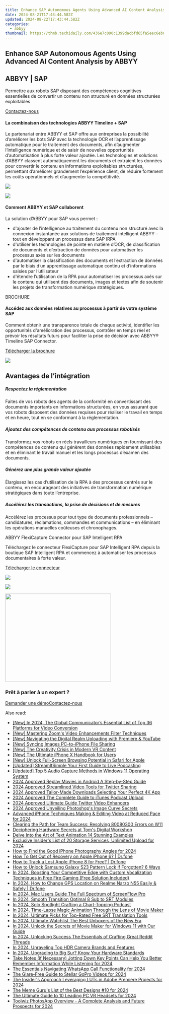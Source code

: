 ```yaml
---
title: Enhance SAP Autonomous Agents Using Advanced AI Content Analysis by ABBYY
date: 2024-08-21T17:43:44.582Z
updated: 2024-08-22T17:43:44.582Z
categories:
  - abbyy
thumbnail: https://thmb.techidaily.com/436e7c090c1399dacbfd65fa5eec6eb667bcc5539d8f70bb67561d5aae5ff3b5.jpg
---
```


## Enhance SAP Autonomous Agents Using Advanced AI Content Analysis by ABBYY

## 

## ABBYY | SAP 

Permettre aux robots SAP disposant des compétences cognitives essentielles de convertir un contenu non structuré en données structurées exploitables

[Contactez-nous](https://tools.techidaily.com/abbyy/products/)

#### La combinaison des technologies ABBYY Timeline + SAP 

Le partenariat entre ABBYY et SAP offre aux entreprises la possibilité d’améliorer les bots SAP avec la technologie OCR et l’apprentissage automatique pour le traitement des documents, afin d’augmenter l’intelligence numérique et de saisir de nouvelles opportunités d’automatisation à plus forte valeur ajoutée. Les technologies et solutions d’ABBYY classent automatiquement les documents et extraient les données pour convertir le contenu en informations exploitables structurées, permettant d’améliorer grandement l’expérience client, de réduire fortement les coûts opérationnels et d’augmenter la compétitivité.

![](https://content.abbyy.com/-/media/project/abbyy/abbyy/solutions/hyperautomation/overview-image.jpg?h=440&iar=0&w=848)

![](https://content.abbyy.com/-/media/project/abbyy/abbyy/solutions/digital-document-archiving/drawer-image.jpg?h=392&iar=0&w=696)

#### Comment ABBYY et SAP collaborent 

La solution d’ABBYY pour SAP vous permet : 

* d'ajouter de l’intelligence au traitement du contenu non structuré avec la connexion instantanée aux solutions de traitement intelligent ABBYY – tout en développant un processus dans SAP IRPA
* d'utiliser les technologies de pointe en matière d’OCR, de classification de documents et d’extraction de données pour automatiser les processus axés sur les documents
* d'automatiser la classification des documents et l’extraction de données par le biais d’un apprentissage automatique continu et d’informations saisies par l’utilisateur
* d'étendre l’utilisation de la RPA pour automatiser les processus axés sur le contenu qui utilisent des documents, images et textes afin de soutenir les projets de transformation numérique stratégiques.

BROCHURE 

#### Accédez aux données relatives au processus à partir de votre système SAP 

Comment obtenir une transparence totale de chaque activité, identifier les opportunités d'amélioration des processus, contrôler en temps réel et prévoir les résultats futurs pour faciliter la prise de décision avec ABBYY® Timeline SAP Connector.

[Télécharger la brochure](https://static1.abbyy.com/abbyycommedia/33180/brochure-timeline-sap-connector-en.pdf)

<!-- affiliate ads begin -->
<a href="https://store.massmailsoftware.com/order/checkout.php?PRODS=2069351&QTY=1&AFFILIATE=108875&CART=1"><img src="https://secure.avangate.com/images/merchant/dc87c13749315c7217cdc4ac692e704c/banera_for_partners-24_%282%29.jpg" border="0"></a>
<!-- affiliate ads end -->
## Avantages de l’intégration 

##### Respectez la réglementation 

Faites de vos robots des agents de la conformité en convertissant des documents importants en informations structurées, en vous assurant que vos robots disposent des données requises pour réaliser le travail en temps et en heure, tout en se conformant à la réglementation.

##### Ajoutez des compétences de contenu aux processus robotisés 

Transformez vos robots en réels travailleurs numériques en fournissant des compétences de contenu qui génèrent des données rapidement utilisables et en éliminant le travail manuel et les longs processus d’examen des documents.

##### Générez une plus grande valeur ajoutée 

Élargissez les cas d’utilisation de la RPA à des processus centrés sur le contenu, en encourageant des initiatives de transformation numérique stratégiques dans toute l’entreprise.

##### Accélérez les transactions, la prise de décisions et de mesures 

Accélérez les processus pour tout type de documents professionnels – candidatures, réclamations, commandes et communications – en éliminant les opérations manuelles coûteuses et chronophages.

ABBYY FlexiCapture Connector pour SAP Intelligent RPA 

Téléchargez le connecteur FlexiCapture pour SAP Intelligent RPA depuis la boutique SAP Intelligent RPA et commencez à automatiser les processus documentaires à forte valeur.

[Télécharger le connecteur](https://store.irpa.cfapps.eu10.hana.ondemand.com/#/package/bf4a7007-4034-42f3-bcbf-2f6368603672)

![](https://content.abbyy.com/-/media/feature/basecomponents/clients/sap.png?h=40&iar=0&w=120)

<!-- affiliate ads begin -->
<a href="https://shop.copernic.com/order/checkout.php?PRODS=41033091&QTY=1&AFFILIATE=108875&CART=1"><img src="https://secure.2checkout.com/images/merchant/8d30aa96e72440759f74bd2306c1fa3d/Copernic-2023-Affiliate-728x90-Advanced.png" border="0"></a>
<!-- affiliate ads end -->
<!-- affiliate ads begin -->
<a href="https://aligracehair.sjv.io/c/5597632/2087264/19272" target="_top" id="2087264"><img src="//a.impactradius-go.com/display-ad/19272-2087264" border="0" alt="" width="336" height="280"/></a><img height="0" width="0" src="https://imp.pxf.io/i/5597632/2087264/19272" style="position:absolute;visibility:hidden;" border="0" />
<!-- affiliate ads end -->
### Prêt à parler à un expert ?

[Demander une démo](https://tools.techidaily.com/abbyy/products/)[Contactez-nous](https://tools.techidaily.com/abbyy/products/)

<ins class="adsbygoogle"
     style="display:block"
     data-ad-format="autorelaxed"
     data-ad-client="ca-pub-7571918770474297"
     data-ad-slot="1223367746"></ins>



<ins class="adsbygoogle"
     style="display:block"
     data-ad-client="ca-pub-7571918770474297"
     data-ad-slot="8358498916"
     data-ad-format="auto"
     data-full-width-responsive="true"></ins>

<span class="atpl-alsoreadstyle">Also read:</span>
<div><ul>
<li><a href="https://fox-direct.techidaily.com/new-in-2024-the-global-communicators-essential-list-of-top-36-platforms-for-video-conversion/"><u>[New] In 2024, The Global Communicator’s Essential List of Top 36 Platforms for Video Conversion</u></a></li>
<li><a href="https://some-guidance.techidaily.com/new-mastering-zooms-video-enhancements-filter-techniques/"><u>[New] Mastering Zoom's Video Enhancements  Filter Techniques</u></a></li>
<li><a href="https://facebook-video-footage.techidaily.com/new-navigating-the-digital-realm-uploading-with-premiere-and-youtube/"><u>[New] Navigating the Digital Realm  Uploading with Premiere & YouTube</u></a></li>
<li><a href="https://some-guidance.techidaily.com/new-syncing-images-pc-to-iphone-file-sharing/"><u>[New] Syncing Images  PC-to-iPhone File Sharing</u></a></li>
<li><a href="https://some-guidance.techidaily.com/new-the-creativity-crisis-in-modern-vr-content/"><u>[New] The Creativity Crisis in Modern VR Content</u></a></li>
<li><a href="https://some-guidance.techidaily.com/new-the-ultimate-iphone-x-handbook-for-users/"><u>[New] The Ultimate iPhone X Handbook for Users</u></a></li>
<li><a href="https://some-guidance.techidaily.com/new-unlock-full-screen-browsing-potential-in-safari-for-apple/"><u>[New] Unlock Full-Screen Browsing Potential in Safari for Apple</u></a></li>
<li><a href="https://some-guidance.techidaily.com/updated-streamitsimple-your-first-guide-to-live-podcasting/"><u>[Updated] StreamItSimple  Your First Guide to Live Podcasting</u></a></li>
<li><a href="https://some-guidance.techidaily.com/updated-top-5-audio-capture-methods-in-windows-11-operating-system/"><u>[Updated] Top 5 Audio Capture Methods in Windows 11 Operating System</u></a></li>
<li><a href="https://some-guidance.techidaily.com/2024-approved-replay-movies-in-android-a-step-by-step-guide/"><u>2024 Approved  Replay Movies in Android  A Step-by-Step Guide</u></a></li>
<li><a href="https://some-guidance.techidaily.com/2024-approved-streamlined-video-tools-for-twitter-sharing/"><u>2024 Approved  Streamlined Video Tools for Twitter Sharing</u></a></li>
<li><a href="https://some-guidance.techidaily.com/2024-approved-tailor-made-downloads-selecting-your-perfect-4k-app/"><u>2024 Approved  Tailor-Made Downloads  Selecting Your Perfect 4K App</u></a></li>
<li><a href="https://some-guidance.techidaily.com/2024-approved-the-complete-guide-to-itunes-podcast-upload/"><u>2024 Approved  The Complete Guide to iTunes Podcast Upload</u></a></li>
<li><a href="https://some-guidance.techidaily.com/2024-approved-ultimate-guide-twitter-video-enhancers/"><u>2024 Approved  Ultimate Guide  Twitter Video Enhancers</u></a></li>
<li><a href="https://some-guidance.techidaily.com/2024-approved-unveiling-photoshops-image-curve-secrets/"><u>2024 Approved  Unveiling Photoshop's Image Curve Secrets</u></a></li>
<li><a href="https://article-helps.techidaily.com/advanced-iphone-techniques-making-and-editing-video-at-reduced-pace-for-2024/"><u>Advanced iPhone Techniques  Making & Editing Video at Reduced Pace for 2024</u></a></li>
<li><a href="https://win11.techidaily.com/clearing-the-path-for-team-success-resolving-80080300-errors-on-w11/"><u>Clearing the Path for Team Success: Resolving 80080300 Errors on W11</u></a></li>
<li><a href="https://hardware-tips.techidaily.com/deciphering-hardware-secrets-at-toms-digital-workshop/"><u>Deciphering Hardware Secrets at Tom's Digital Workshop</u></a></li>
<li><a href="https://extra-tips.techidaily.com/delve-into-the-art-of-text-animation-14-stunning-examples/"><u>Delve Into the Art of Text Animation  14 Stunning Examples</u></a></li>
<li><a href="https://some-knowledge.techidaily.com/exclusive-insiders-list-of-20-storage-services-unlimited-upload-for-2024/"><u>Exclusive Insider's List of 20 Storage Services, Unlimited Upload for 2024</u></a></li>
<li><a href="https://some-guidance.techidaily.com/how-to-find-the-good-iphone-photography-angles-for-2024/"><u>How to Find the Good iPhone Photography Angles for 2024</u></a></li>
<li><a href="https://techidaily.com/how-to-get-out-of-recovery-on-apple-iphone-6-drfone-by-drfone-ios-system-repair-ios-system-repair/"><u>How To Get Out of Recovery on Apple iPhone 6? | Dr.fone</u></a></li>
<li><a href="https://ios-location-track.techidaily.com/how-to-track-a-lost-apple-iphone-8-for-free-drfone-by-drfone-virtual-ios/"><u>How to Track a Lost Apple iPhone 8 for Free? | Dr.fone</u></a></li>
<li><a href="https://android-unlock.techidaily.com/how-to-unlock-samsung-galaxy-s23-pattern-lock-if-forgotten-6-ways-by-drfone-android/"><u>How to Unlock Samsung Galaxy S23 Pattern Lock if Forgotten? 6 Ways</u></a></li>
<li><a href="https://extra-tips.techidaily.com/in-2024-boosting-your-competitive-edge-with-custom-vocalization-techniques-in-free-fire-gaming-free-solution-included/"><u>In 2024, Boosting Your Competitive Edge with Custom Vocalization Techniques in Free Fire Gaming (Free Solution Included)</u></a></li>
<li><a href="https://location-social.techidaily.com/in-2024-how-to-change-gps-location-on-realme-narzo-n55-easily-and-safely-drfone-by-drfone-virtual-android/"><u>In 2024, How to Change GPS Location on Realme Narzo N55 Easily & Safely | Dr.fone</u></a></li>
<li><a href="https://screen-activity-recording.techidaily.com/in-2024-mac-users-guide-the-full-spectrum-of-screenflow-pro/"><u>In 2024, Mac Users Guide  The Full Spectrum of ScreenFlow Pro</u></a></li>
<li><a href="https://some-guidance.techidaily.com/in-2024-smooth-transition-optimal-8-sub-to-srt-modules/"><u>In 2024, Smooth Transition  Optimal 8 Sub to SRT Modules</u></a></li>
<li><a href="https://some-guidance.techidaily.com/in-2024-solo-spotlight-crafting-a-chart-topping-podcast/"><u>In 2024, Solo Spotlight  Crafting a Chart-Topping Podcast</u></a></li>
<li><a href="https://some-guidance.techidaily.com/in-2024-time-lapse-magic-animation-through-the-lens-of-movie-maker/"><u>In 2024, Time-Lapse Magic  Animation Through the Lens of Movie Maker</u></a></li>
<li><a href="https://some-guidance.techidaily.com/in-2024-ultimate-picks-for-top-rated-free-srt-translation-tools/"><u>In 2024, Ultimate Picks for Top-Rated Free SRT Translation Tools</u></a></li>
<li><a href="https://some-guidance.techidaily.com/in-2024-ultimate-watchlist-the-best-unboxers-of-the-new-era/"><u>In 2024, Ultimate Watchlist  The Best Unboxers of the New Era</u></a></li>
<li><a href="https://some-guidance.techidaily.com/in-2024-unlock-the-secrets-of-movie-maker-for-windows-11-with-our-guide/"><u>In 2024, Unlock the Secrets of Movie Maker for Windows 11 with Our Guide</u></a></li>
<li><a href="https://some-guidance.techidaily.com/in-2024-unlocking-success-the-essentials-of-crafting-great-reddit-threads/"><u>In 2024, Unlocking Success  The Essentials of Crafting Great Reddit Threads</u></a></li>
<li><a href="https://some-approaches.techidaily.com/in-2024-unraveling-top-hdr-camera-brands-and-features/"><u>In 2024, Unraveling Top HDR Camera Brands and Features</u></a></li>
<li><a href="https://some-guidance.techidaily.com/in-2024-upgrading-to-big-sur-know-your-hardware-standards/"><u>In 2024, Upgrading to Big Sur? Know Your Hardware Standards</u></a></li>
<li><a href="https://some-guidance.techidaily.com/take-notes-if-necessary-jotting-down-key-points-can-help-you-better-remember-information-while-listening-for-2024/"><u>Take Notes (if Necessary)  Jotting Down Key Points Can Help You Better Remember Information While Listening for 2024</u></a></li>
<li><a href="https://some-guidance.techidaily.com/the-essentials-navigating-whatsapp-call-functionality-for-2024/"><u>The Essentials  Navigating WhatsApp Call Functionality for 2024</u></a></li>
<li><a href="https://some-guidance.techidaily.com/the-glare-free-guide-to-stellar-gopro-videos-for-2024/"><u>The Glare-Free Guide to Stellar GoPro Videos for 2024</u></a></li>
<li><a href="https://some-guidance.techidaily.com/the-insiders-approach-leveraging-luts-in-adobe-premiere-projects-for-2024/"><u>The Insider's Approach  Leveraging LUTs in Adobe Premiere Projects for 2024</u></a></li>
<li><a href="https://some-guidance.techidaily.com/the-meme-gurus-list-of-the-best-designs-10-for-2024/"><u>The Meme Guru's List of the Best Designs #10 for 2024</u></a></li>
<li><a href="https://some-guidance.techidaily.com/the-ultimate-guide-to-10-leading-pc-vr-headsets-for-2024/"><u>The Ultimate Guide to 10 Leading PC VR Headsets for 2024</u></a></li>
<li><a href="https://some-guidance.techidaily.com/toolwiz-photosapp-overview-a-complete-analysis-and-future-prospects-for-2024/"><u>Toolwiz PhotosApp Overview - A Complete Analysis and Future Prospects for 2024</u></a></li>
</ul></div>
